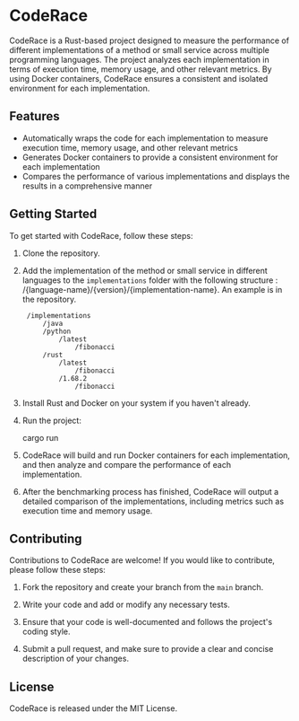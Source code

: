 # CodeRace

CodeRace is a Rust-based project designed to measure the performance of different implementations of a method or small service across multiple programming languages. The project analyzes each implementation in terms of execution time, memory usage, and other relevant metrics. By using Docker containers, CodeRace ensures a consistent and isolated environment for each implementation.

## Features

- Automatically wraps the code for each implementation to measure execution time, memory usage, and other relevant metrics
- Generates Docker containers to provide a consistent environment for each implementation
- Compares the performance of various implementations and displays the results in a comprehensive manner

## Getting Started

To get started with CodeRace, follow these steps:

1. Clone the repository.

2. Add the implementation of the method or small service in different languages to the `implementations` folder with the following structure : /{language-name}/{version}/{implementation-name}. An example is in the repository. 
        
        /implementations
            /java
            /python
                /latest
                    /fibonacci
            /rust
                /latest
                    /fibonacci
                /1.68.2
                    /fibonacci
        

3. Install Rust and Docker on your system if you haven't already.

4. Run the project:

    
    cargo run


5. CodeRace will build and run Docker containers for each implementation, and then analyze and compare the performance of each implementation.

6. After the benchmarking process has finished, CodeRace will output a detailed comparison of the implementations, including metrics such as execution time and memory usage.

## Contributing

Contributions to CodeRace are welcome! If you would like to contribute, please follow these steps:

1. Fork the repository and create your branch from the `main` branch.

2. Write your code and add or modify any necessary tests.

3. Ensure that your code is well-documented and follows the project's coding style.

4. Submit a pull request, and make sure to provide a clear and concise description of your changes.

## License

CodeRace is released under the MIT License.

